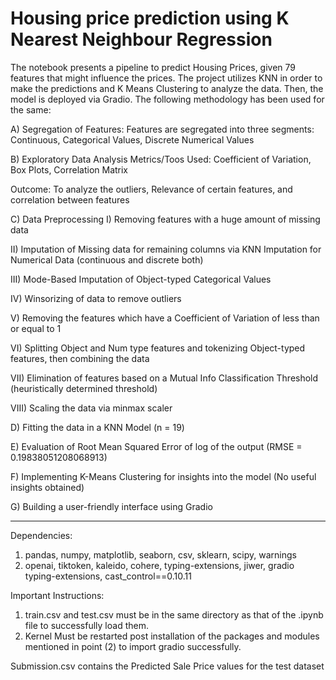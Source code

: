 # Housing price prediction using K Nearest Neighbour Regression

The notebook presents a pipeline to predict Housing Prices, given 79 features that might influence the prices. The project utilizes KNN in order to make the predictions and K Means Clustering to analyze the data. Then, the model is deployed via Gradio. The following methodology has been used for the same:

A) Segregation of Features: Features are segregated into three segments: Continuous, Categorical Values, Discrete Numerical Values


B) Exploratory Data Analysis
Metrics/Toos Used: Coefficient of Variation,  Box Plots, Correlation Matrix

Outcome: To analyze the outliers, Relevance of certain features, and correlation between features


C) Data Preprocessing
  I) Removing features with a huge amount of missing data
  
  II) Imputation of Missing data for remaining columns via KNN Imputation for Numerical Data (continuous and discrete both)
  
  III) Mode-Based Imputation of Object-typed Categorical Values
  
  IV) Winsorizing of data to remove outliers
  
  V) Removing the features which have a Coefficient of Variation of less than or equal to 1
  
  VI) Splitting Object and Num type features and tokenizing Object-typed features, then combining the data
  
  VII) Elimination of features based on a Mutual Info Classification Threshold (heuristically determined threshold)
  
  VIII) Scaling the data via minmax scaler
  

D) Fitting the data in a KNN Model (n = 19)


E) Evaluation of Root Mean Squared Error of log of the output (RMSE = 0.19838051208068913)


F) Implementing K-Means Clustering for insights into the model (No useful insights obtained)


G) Building a user-friendly interface using Gradio

____________________________________________________________________________________________________________________________

Dependencies:
1) pandas, numpy, matplotlib, seaborn, csv, sklearn, scipy, warnings
2) openai, tiktoken, kaleido, cohere, typing-extensions, jiwer, gradio typing-extensions, cast_control==0.10.11

Important Instructions:
1) train.csv and test.csv must be in the same directory as that of the .ipynb file to successfully load them.
2) Kernel Must be restarted post installation of the packages and modules mentioned in point (2) to import gradio successfully.

Submission.csv contains the Predicted Sale Price values for the test dataset 
